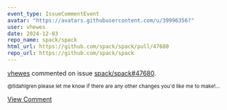 ```yaml
---
event_type: IssueCommentEvent
avatar: "https://avatars.githubusercontent.com/u/39996356?"
user: vhewes
date: 2024-12-03
repo_name: spack/spack
html_url: https://github.com/spack/spack/pull/47680
repo_url: https://github.com/spack/spack
---
```


<a href='https://github.com/vhewes' target='_blank'>vhewes</a> commented on issue <a href='https://github.com/spack/spack/pull/47680' target='_blank'>spack/spack#47680</a>.

<small>@tldahlgren please let me know if there are any other changes you'd like me to make!...</small>

<a href='https://github.com/spack/spack/pull/47680' target='_blank'>View Comment</a>
